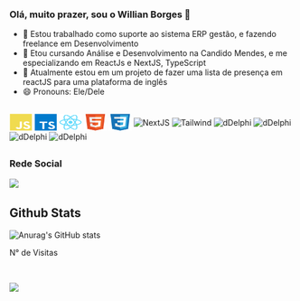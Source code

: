 ### Olá, muito prazer, sou o Willian Borges 👋


- 🔭 Estou trabalhado como suporte ao sistema ERP gestão, e fazendo freelance em Desenvolvimento
- 🌱 Etou cursando Análise e Desenvolvimento na Candido Mendes, e me especializando em ReactJs e NextJS, TypeScript
- 🥇 Atualmente estou em um projeto de fazer uma lista de presença em reactJS para uma plataforma de inglês
- 😄 Pronouns: Ele/Dele
<div style="display: inline_block"><br>
  <img align="center" alt="Rafa-Js" height="30" width="40" src="https://raw.githubusercontent.com/devicons/devicon/master/icons/javascript/javascript-plain.svg">
  <img align="center" alt="Rafa-Ts" height="30" width="40" src="https://raw.githubusercontent.com/devicons/devicon/master/icons/typescript/typescript-plain.svg">
  <img align="center" alt="Rafa-React" height="30" width="40" src="https://raw.githubusercontent.com/devicons/devicon/master/icons/react/react-original.svg">
  <img align="center" alt="Rafa-HTML" height="30" width="40" src="https://raw.githubusercontent.com/devicons/devicon/master/icons/html5/html5-original.svg">
  <img align="center" alt="Rafa-CSS" height="30" width="40" src="https://raw.githubusercontent.com/devicons/devicon/master/icons/css3/css3-original.svg">
  <img align="center" alt="NextJS" height="30" width="40" src="https://www.datocms-assets.com/75941/1657707878-nextjs_logo.png">
  <img align="center" alt="Tailwind" height="30" width="90" src="https://encrypted-tbn0.gstatic.com/images?q=tbn:ANd9GcT017OY1kOdvdn-MZkgVZG_xSz-x95RYMtGbg&usqp=CAU">
  <img align="center" alt="dDelphi" height="30" width="40" src="https://d2ohlsp9gwqc7h.cloudfront.net/images/logos/logo-page/delphi-logo-1024.png">
  <img align="center" alt="dDelphi" height="30" width="40" src="https://getbootstrap.com/docs/5.3/assets/brand/bootstrap-logo-shadow.png">
  <img align="center" alt="dDelphi" height="30" width="40" src="https://mui.com/static/logo.png">
  <img align="center" alt="dDelphi" height="60" width="80" src="https://storage.googleapis.com/cms-storage-bucket/ec64036b4eacc9f3fd73.svg">
</div>

##
### Rede Social
<div style="align: "center">
  <a href="https://www.linkedin.com//in/willian-borges-60b7b068" target="_blank"><img src="https://img.shields.io/badge/-LinkedIn-%230077B5?style=for-the-badge&logo=linkedin&logoColor=white" target="_blank"></a> 
</div>


## Github Stats
![Anurag's GitHub stats](https://github-readme-stats.vercel.app/api?username=WBorges1984&show_icons=true&theme=radical)
</br>
<p align="left">N° de Visitas</p>
</br>
<p align="left"> <img align="left" src="https://profile-counter.glitch.me/WBorges1984/count.svg" /></p>
